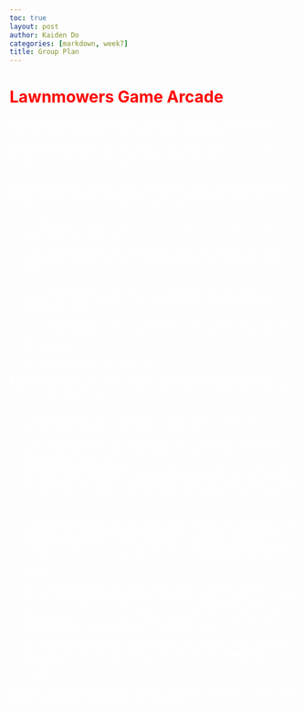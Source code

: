 ```yaml
---
toc: true
layout: post
author: Kaiden Do
categories: [markdown, week7]
title: Group Plan
---
```



<body>
      <div class="px-5 py-5 mx-auto">
            <h1 style="color:red;"><strong>Lawnmowers Game Arcade</strong></h1>
            <p style="color:white;"><b>Project Purpose and Function:</b> We would like to create a website that consists of mini games like retro games and casino games.</p>
            <p style="color:white;"><b>Different Components:</b> We would like to have Retro Games: Pong and Snake + Casino Games: Blackjack and Slot Machine. Also we will have a currency.</p>
            <p style="color:white;"><b>Frontend Stuff:</b> We will use HTML and CSS to create a homepage that links to the separate games. We will have a grassy, lawnmower theme and it would have sound effects related to lawn mowing.</p>
            <ul>
                <li style="color:white;"><p style="color:white;">The <b>Pong</b> game will use grass patches as the paddles and a small lawnmower icon as the ball.</p></li>
                <li style="color:white;"><p style="color:white;">In the <b>Snake</b> game we will replace the snake with a lawnmower and it gets longer when it eats grass clumps and as it gets longer the grass holder extends.</p></li>
                <li style="color:white;"><p style="color:white;">In the <b>Blackjack</b> game we will have a blackjack table that shows buttons to pick hit or stand and bet. The cards and chips also would move around the screen.</p></li>
                <li style="color:white;"><p style="color:white;">In the <b>Slot Machine</b> game there would be a slot machine with a button that would start the spinning of the machine and then it would display the winnings and result.</p></li>
                <li style="color:white;"><p style="color:white;">The <b>Currency</b> would be a leaf icon.</p></li>
            </ul>
            <p style="color:white;"><b>Backend Stuff:</b> For our games, we will use a library called pygame and turtle. For our graphics, we will upload photos and use photoshop and our artistic skills to make different icons.</p>
            <ul>
                <li style="color:white;"><p style="color:white;">In the <b>Pong</b> game we will follow the mouse cursor and the ball will bounce off the paddles and slowly increase speed.</p></li>
                <li style="color:white;"><p style="color:white;">In the <b>Snake</b> game we will take arrow input to control the lawnmower. And the program will detect if the Snake hits itself or the wall. (<b>Algorithm Implementation</b> can be used here because the sequencing can occur while the game is starting up and prompting the user to start, the selection can happen when it detects if the user clicks a key in order to move, and the iteration can repeat the detection of the keys while the game is playing)</p></li>
                <li style="color:white;"><p style="color:white;">In <b>Blackjack</b> we will let the user hit or stand and bet their currency. Then after they stand the program would control the dealer to play its turn. Then if the player did not bust, the points of the player would be compared to the dealer to decide the winner. (<b>Procedural Abstraction</b> can be used here to set a function that would check if the player won or busted)</p></li>
                <li style="color:white;"><p style="color:white;">For the <b>Slot Machine</b> every spin will be random and if they have a 3 in a row and our program would check if they have three in a row. If it comes out true, then they would win whatever prize. (<b>Data Abstraction</b> can be implemented here to set the different images the slot machine could display and we can randomize it to display the slots)</p></li>
                <li style="color:white;"><p style="color:white;">The <b>Currency</b> would be global throughout the website and it would let them receive a reward and let them play the games. (<b>Managing Complexity</b> can be implemented here to track currency uses and amounts)</p></li>
            </ul>
            <p style="color:white;"><b>Testing:</b> While programming, we will be constantly testing our code to make sure it works and it functions are we desire it to.</p>
      </div>
  </body>
